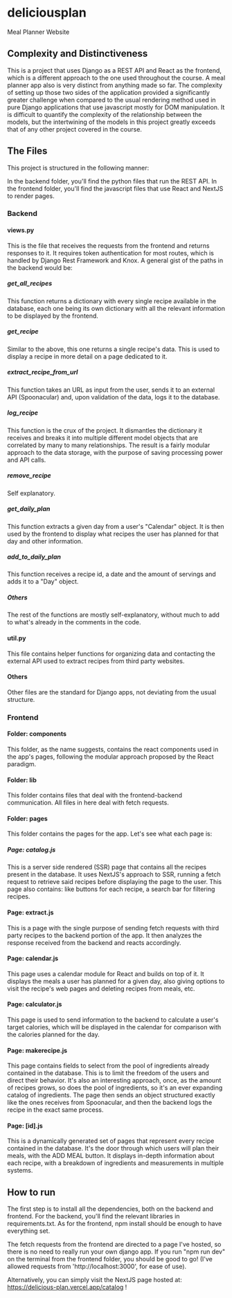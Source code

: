 # deliciousplan
Meal Planner Website


## Complexity and Distinctiveness

This is a project that uses Django as a REST API and React as the frontend, which is a different approach to the one used throughout the course. A meal planner app also is very distinct from anything made so far.
The complexity of setting up those two sides of the application provided a significantly greater challenge when compared to the usual rendering method used in pure Django applications that use javascript mostly for DOM manipulation. It is difficult to quantify the complexity of the relationship between the models, but the intertwining of the models in this project greatly exceeds that of any other project covered in the course. 

## The Files


This project is structured in the following manner:

In the backend folder, you'll find the python files that run the REST API.
In the frontend folder, you'll find the javascript files that use React and NextJS to render pages.

### Backend
#### views.py

This is the file that receives the requests from the frontend and returns responses to it. It requires token authentication for most routes, which is handled by Django Rest Framework and Knox.
A general gist of the paths in the backend would be:

##### get_all_recipes
This function returns a dictionary with every single recipe available in the database, each one being its own dictionary with all the relevant information to be displayed by the frontend.

##### get_recipe

Similar to the above, this one returns a single recipe's data. This is used to display a recipe in more detail on a page dedicated to it.

##### extract_recipe_from_url

This function takes an URL as input from the user, sends it to an external API (Spoonacular) and, upon validation of the data, logs it to the database.

##### log_recipe
This function is the crux of the project. It dismantles the dictionary it receives and breaks it into multiple different model objects that are correlated by many to many relationships. The result is a fairly modular approach to the data storage, with the purpose of saving processing power and API calls.

##### remove_recipe
Self explanatory.

##### get_daily_plan
This function extracts a given day from a user's "Calendar" object. It is then used by the frontend to display what recipes the user has planned for that day and other information.

##### add_to_daily_plan
This function receives a recipe id, a date and the amount of servings and adds it to a "Day" object.

##### Others
The rest of the functions are mostly self-explanatory, without much to add to what's already in the comments in the code.
#### util.py

This file contains helper functions for organizing data and contacting the external API used to extract recipes from third party websites.

#### Others

Other files are the standard for Django apps, not deviating from the usual structure.

### Frontend

#### Folder: components

This folder, as the name suggests, contains the react components used in the app's pages, following the modular approach proposed by the React paradigm.

#### Folder: lib

This folder contains files that deal with the frontend-backend communication. All files in here deal with fetch requests.

#### Folder: pages

This folder contains the pages for the app. Let's see what each page is:

##### Page: catalog.js

This is a server side rendered (SSR) page that contains all the recipes present in the database. It uses NextJS's approach to SSR, running a fetch request to retrieve said recipes before displaying the page to the user. This page also contains: like buttons for each recipe, a search bar for filtering recipes.


#### Page: extract.js

This is a page with the single purpose of sending fetch requests with third party recipes to the backend portion of the app. It then analyzes the response received from the backend and reacts accordingly.

#### Page: calendar.js

This page uses a calendar module for React and builds on top of it. It displays the meals a user has planned for a given day, also giving options to visit the recipe's web pages and deleting recipes from meals, etc.

#### Page: calculator.js

This page is used to send information to the backend to calculate a user's target calories, which will be displayed in the calendar for comparison with the calories planned for the day.

#### Page: makerecipe.js

This page contains fields to select from the pool of ingredients already contained in the database. This is to limit the freedom of the users and direct their behavior. It's also an interesting approach, once, as the amount of recipes grows, so does the pool of ingredients, so it's an ever expanding catalog of ingredients.
The page then sends an object structured exactly like the ones receives from Spoonacular, and then the backend logs the recipe in the exact same process.

#### Page: [id].js

This is a dynamically generated set of pages that represent every recipe contained in the database. It's the door through which users will plan their meals, with the ADD MEAL button.
It displays in-depth information about each recipe, with a breakdown of ingredients and measurements in multiple systems.


## How to run

The first step is to install all the dependencies, both on the backend and frontend.
For the backend, you'll find the relevant libraries in requirements.txt.
As for the frontend, npm install should be enough to have everything set.

The fetch requests from the frontend are directed to a page I've hosted, so there is no need to really run your own django app. If you run "npm run dev" on the terminal from the frontend folder, you should be good to go! (I've allowed requests from 'http://localhost:3000', for ease of use).

Alternatively, you can simply visit the NextJS page hosted at: https://delicious-plan.vercel.app/catalog !

